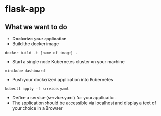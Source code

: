 # flask-app

## What we want to do
- Dockerize your application
- Build the docker image

```
docker build -t [name of image] .
```
- Start a single node Kubernetes cluster on your machine

```
minikube dashboard
```

- Push your dockerized application into Kubernetes

```
kubectl apply -f service.yaml
```
- Define a service (service.yaml) for your application
- The application should be accessible via localhost and display a text of your choice in a Browser






